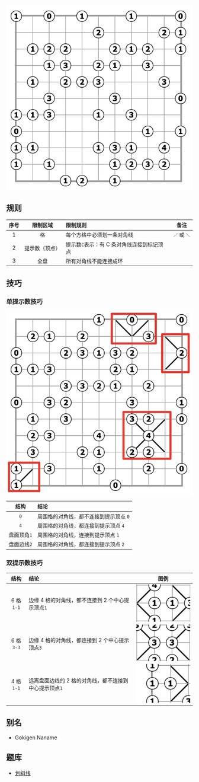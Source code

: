 ![题](../../images/划斜线/题.png)

## 规则
| 序号 | 限制区域 | 限制规则 | 备注 |
| :---: | :---: | :--- | :---: |
| 1 | 格 | 每个方格中必须划一条对角线 | `／` 或 `＼`|
| 2 | 提示数（顶点） | 提示数`C`表示：有 C 条对角线连接到标记顶点 | |
| 3 | 全盘 | 所有对角线不能连接成环 | |

## 技巧

### 单提示数技巧
![](../../images/划斜线/单格技巧.png)

| 结构 | 结论 |
| :---: | :--- |
| `0` | 周围格的对角线，都不连接到提示顶点 `0` |
| `4` | 周围格的对角线，都连接到提示顶点 `4` |
| 盘面顶角`1` | 周围格的对角线，连接到提示顶点 `1` |
| 盘面边线`2` | 周围格的对角线，都连接到提示顶点 `2` |

### 双提示数技巧

| 结构 | 结论 | 图例 |
| :---: | :--- | :---: |
| 6 格`1-1` | 边缘 4 格的对角线，都不连接到 2 个中心提示顶点`1` | ![](../../images/划斜线/1-1_6.png) |
| 6 格`3-3` | 边缘 4 格的对角线，都连接到 2 个中心提示顶点`3` | ![](../../images/划斜线/3-3.png) |
| 4 格`1-1` | 远离盘面边线的 2 格的对角线，都不连接到中心提示顶点`1` | ![](../../images/划斜线/1-1_4.png) |

## 别名
- Gokigen Naname

## 题库
- [划斜线](https://cn.puzzle-slant.com/)